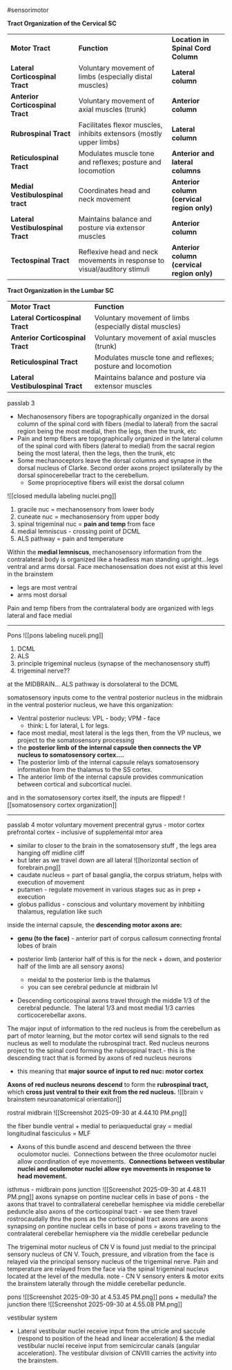 #sensorimotor 

**Tract Organization of the Cervical SC** 

|                                   |                                                                          |                                            |
| --------------------------------- | ------------------------------------------------------------------------ | ------------------------------------------ |
| **Motor Tract**                   | **Function**                                                             | **Location in Spinal Cord Column**         |
| **Lateral Corticospinal Tract**   | Voluntary movement of limbs (especially distal muscles)                  | **Lateral column**                         |
| **Anterior Corticospinal Tract**  | Voluntary movement of axial muscles (trunk)                              | **Anterior column**                        |
| **Rubrospinal Tract**             | Facilitates flexor muscles, inhibits extensors (mostly upper limbs)      | **Lateral column**                         |
| **Reticulospinal Tract**          | Modulates muscle tone and reflexes; posture and locomotion               | **Anterior and lateral columns**           |
| **Medial Vestibulospinal tract**  | Coordinates head and neck movement                                       | **Anterior column (cervical region only)** |
| **Lateral Vestibulospinal Tract** | Maintains balance and posture via extensor muscles                       | **Anterior column**                        |
| **Tectospinal Tract**             | Reflexive head and neck movements in response to visual/auditory stimuli | **Anterior column (cervical region only)** |
**Tract Organization in the Lumbar SC**

|   |   |
|---|---|
|**Motor Tract**|**Function**|
|**Lateral Corticospinal Tract**|Voluntary movement of limbs (especially distal muscles)|
|**Anterior Corticospinal Tract**|Voluntary movement of axial muscles (trunk)|
|**Reticulospinal Tract**|Modulates muscle tone and reflexes; posture and locomotion|
|**Lateral Vestibulospinal Tract**|Maintains balance and posture via extensor muscles|

passlab 3 
- Mechanosensory fibers are topographically organized in the dorsal column of the spinal cord with fibers (medial to lateral) from the sacral region being the most medial, then the legs, then the trunk, etc
- Pain and temp fibers are topographically organized in the lateral column of the spinal cord with fibers (lateral to medial) from the sacral region being the most lateral, then the legs, then the trunk, etc
- Some mechanoceptors leave the dorsal columns and synapse in the dorsal nucleus of Clarke. Second order axons project ipsilaterally by the dorsal spinocerebellar tract to the cerebellum.
	- Some proprioceptive fibers will exist the dorsal column

![[closed medulla labeling nuclei.png]]
1. gracile nuc = mechanosensory from lower body 
2. cuneate nuc =  mechanosensory from upper body 
3. spinal trigeminal nuc = **pain and temp** from face 
4. medial lemniscus - crossing point of DCML 
5. ALS pathway = pain and temperature 

Within the **medial lemniscus**, mechanosensory information from the contralateral body is organized like a headless man standing upright…legs ventral and arms dorsal. Face mechanosensation does not exist at this level in the brainstem
- legs are most ventral 
- arms most dorsal 

Pain and temp fibers from the contralateral body are organized with legs lateral and face medial

---
Pons 
![[pons labeling nuceli.png]]
1. DCML
2. ALS
3. principle trigeminal nucleus (synapse of the mechanosensory stuff)
4. trigeminal nerve??

at the MIDBRAIN...
ALS pathway is dorsolateral to the DCML

somatosensory inputs come to the ventral posterior nucleus in the midbrain 
in the ventral posterior nucleus, we have this organization:
- Ventral posterior nucleus: VPL - body; VPM - face
	- think: L for lateral, L for legs. 
- face most medial, most lateral is the legs 
then, from the VP nucleus, we project to the somatosensory processing 
- the **posterior limb of the internal capsule then connects the VP nucleus to somatosensory cortex....**
- The posterior limb of the internal capsule relays somatosensory information from the thalamus to the SS cortex. 
- The anterior limb of the internal capsule provides communication between cortical and subcortical nuclei.

and in the somatosensory cortex itself, the inputs are flipped!
![[somatosensory cortex organization]]

---
passlab 4 motor voluntary movement 
precentral gyrus - motor cortex 
prefrontal cortex - inclusive of supplemental mtor area 
- similar to closer to the brain in the somatosensory stuff , the legs area hanging off midline cliff
- but later as we travel down are all lateral 
![[horizontal section of forebrain.png]]
- caudate nucleus = part of basal ganglia, the corpus striatum, helps with execution of movement 
- putamen - regulate movement in various stages suc as in prep + execution 
- globus pallidus - conscious and voluntary movement by inhbitiing thalamus, regulation like such

inside the internal capsule, the **descending motor axons are:**
- **genu (to the face)** - anterior part of corpus callosum connecting frontal lobes of brain 
- posterior limb (anterior half of this is for the neck + down, and posterior half of the limb are all sensory axons)
	- meidal to the posterior limb is the thalamus 
	- you can see cerebral peduncle at midbrain lvl 

- Descending corticospinal axons travel through the middle 1/3 of the cerebral peduncle.  The lateral 1/3 and most medial 1/3 carries corticocerebellar axons.

The major input of information to the red nucleus is from the cerebellum as part of motor learning, but the motor cortex will send signals to the red nucleus as well to modulate the rubrospinal tract.
Red nucleus neurons project to the spinal cord forming the rubrospinal tract.-  this is the descending tract that is formed by axons of red nucleus neurons
- this meaning that **major source of input to red nuc: motor cortex**

**Axons of red nucleus neurons** **descend** to form the **rubrospinal tract,** which **cross just ventral to their exit from the red nucleus.**
![[brain v brainstem neuroanatomical orientation]]

rostral midbrain 
![[Screenshot 2025-09-30 at 4.44.10 PM.png]]

the fiber bundle ventral + medial to periaqueductal gray = medial longitudinal fasciculus = MLF 
- Axons of this bundle ascend and descend between the three oculomotor nuclei.  Connections between the three oculomotor nuclei allow coordination of eye movements.  **Connections between vestibular nuclei and oculomotor nuclei allow eye movements in response to head movement.**

isthmus - midbrain pons junction 
![[Screenshot 2025-09-30 at 4.48.11 PM.png]]
axons synapse on pontine nuclear cells in base of pons - the axons that travel to contrallateral cerebellar hemisphee via middle cerebellar peduncle 
also axons of the corticospinal tract - we see them travel rostrocaudally thru the pons as the corticospinal tract
axons are axons synapsing on pontine nuclear cells in base of pons = axons traveling to the contralateral cerebellar hemisphere via the middle cerebellar peduncle

The trigeminal motor nucleus of CN V is found just medial to the principal sensory nucleus of CN V.
	Touch, pressure, and vibration from the face is relayed via the principal sensory nucleus of the trigeminal nerve. 
	Pain and temperature are relayed from the face via the spinal trigeminal nucleus located at the level of the medulla.
note - CN V sensory enters & motor exits the brainstem laterally through the middle cerebellar peduncle.

pons 
![[Screenshot 2025-09-30 at 4.53.45 PM.png]]
pons + medulla? the junction there 
![[Screenshot 2025-09-30 at 4.55.08 PM.png]]

vestibular system
- Lateral vestibular nuclei receive input from the utricle and saccule (respond to position of the head and linear acceleration) & the medial vestibular nuclei receive input from semicircular canals (angular acceleration). The vestibular division of CNVIII carries the activity into the brainstem.